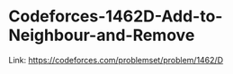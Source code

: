 # Codeforces-1462D-Add-to-Neighbour-and-Remove
Link: https://codeforces.com/problemset/problem/1462/D
